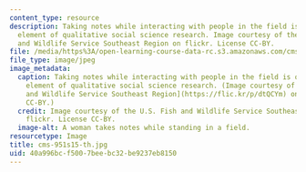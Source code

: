 ```yaml
---
content_type: resource
description: Taking notes while interacting with people in the field is one important
  element of qualitative social science research. Image courtesy of the U.S. Fish
  and Wildlife Service Southeast Region on flickr. License CC-BY.
file: /media/https%3A/open-learning-course-data-rc.s3.amazonaws.com/cms-951-workshop-ii-qualitative-social-science-methods-for-media-studies-spring-2015/40a996bcf5007beebc32be9237eb8150_cms-951s15-th.jpg
file_type: image/jpeg
image_metadata:
  caption: Taking notes while interacting with people in the field is one important
    element of qualitative social science research. (Image courtesy of the [U.S. Fish
    and Wildlife Service Southeast Region](https://flic.kr/p/dtQCYm) on flickr. License
    CC-BY.)
  credit: Image courtesy of the U.S. Fish and Wildlife Service Southeast Region on
    flickr. License CC-BY.
  image-alt: A woman takes notes while standing in a field.
resourcetype: Image
title: cms-951s15-th.jpg
uid: 40a996bc-f500-7bee-bc32-be9237eb8150
---
```

